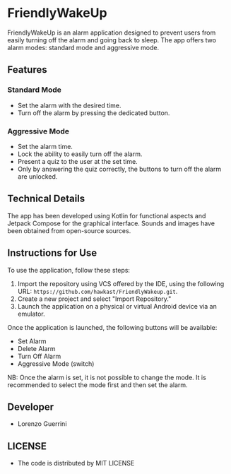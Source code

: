 # FriendlyWakeUp

FriendlyWakeUp is an alarm application designed to prevent users from easily turning off the alarm and going back to sleep. The app offers two alarm modes: standard mode and aggressive mode.

## Features

### Standard Mode
- Set the alarm with the desired time.
- Turn off the alarm by pressing the dedicated button.

### Aggressive Mode
- Set the alarm time.
- Lock the ability to easily turn off the alarm.
- Present a quiz to the user at the set time.
- Only by answering the quiz correctly, the buttons to turn off the alarm are unlocked.

## Technical Details

The app has been developed using Kotlin for functional aspects and Jetpack Compose for the graphical interface. Sounds and images have been obtained from open-source sources.

## Instructions for Use

To use the application, follow these steps:

1. Import the repository using VCS offered by the IDE, using the following URL: `https://github.com/hawkast/FriendlyWakeup.git`.
2. Create a new project and select "Import Repository."
3. Launch the application on a physical or virtual Android device via an emulator.

Once the application is launched, the following buttons will be available:
- Set Alarm
- Delete Alarm
- Turn Off Alarm
- Aggressive Mode (switch)

NB: Once the alarm is set, it is not possible to change the mode. It is recommended to select the mode first and then set the alarm.

## Developer
- Lorenzo Guerrini

## LICENSE
- The code is distributed by MIT LICENSE


